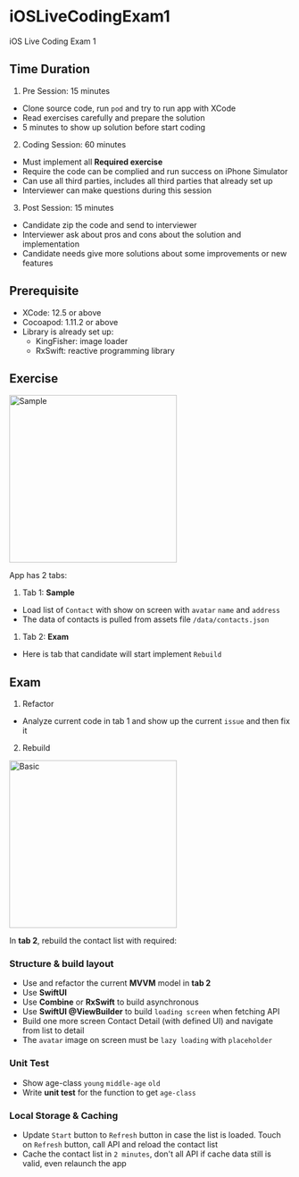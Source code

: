 # iOSLiveCodingExam1
iOS Live Coding Exam 1

## Time Duration

1. Pre Session: 15 minutes
- Clone source code, run `pod` and try to run app with XCode
- Read exercises carefully and prepare the solution
- 5 minutes to show up solution before start coding

2. Coding Session: 60 minutes

- Must implement all **Required exercise**
- Require the code can be complied and run success on iPhone Simulator
- Can use all third parties, includes all third parties that already set up
- Interviewer can make questions during this session

3. Post Session: 15 minutes

- Candidate zip the code and send to interviewer
- Interviewer ask about pros and cons about the solution and implementation
- Candidate needs give more solutions about some improvements or new features 

## Prerequisite

- XCode: 12.5 or above
- Cocoapod: 1.11.2 or above
- Library is already set up:
  + KingFisher: image loader 
  + RxSwift: reactive programming library

## Exercise

<img src="./sample.gif" width="300" alt="Sample" />

App has 2 tabs:
1. Tab 1: **Sample**
- Load list of `Contact` with show on screen with `avatar` `name` and `address`
- The data of contacts is pulled from assets file `/data/contacts.json`

1. Tab 2: **Exam**
- Here is tab that candidate will start implement `Rebuild`

## Exam

1. Refactor
- Analyze current code in tab 1 and show up the current `issue` and then fix it

2. Rebuild

<img src="./exam.gif" width="300" alt="Basic" />

In **tab 2**, rebuild the contact list with required:
### Structure & build layout
- Use and refactor the current **MVVM** model in **tab 2**
- Use **SwiftUI**
- Use **Combine** or **RxSwift** to build asynchronous 
- Use **SwiftUI @ViewBuilder** to build `loading screen` when fetching API
- Build one more screen Contact Detail (with defined UI) and navigate from list to detail
- The `avatar` image on screen must be `lazy loading` with `placeholder`

### Unit Test
- Show age-class `young` `middle-age` `old`
- Write **unit test** for the function to get `age-class` 

### Local Storage & Caching
- Update `Start` button to `Refresh` button in case the list is loaded. Touch on `Refresh` button, call API and reload the contact list
- Cache the contact list in `2 minutes`, don't all API if cache data still is valid, even relaunch the app